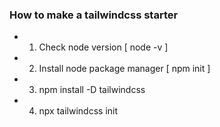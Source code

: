 ### How to make a tailwindcss starter ###

- 1. Check node version [ node -v ]
- 2. Install node package manager [ npm init ] 
- 3. npm install -D tailwindcss
- 4. npx tailwindcss init